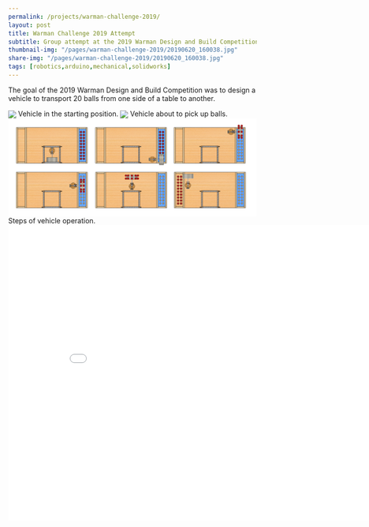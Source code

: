 ```yaml
---
permalink: /projects/warman-challenge-2019/
layout: post
title: Warman Challenge 2019 Attempt
subtitle: Group attempt at the 2019 Warman Design and Build Competition
thumbnail-img: "/pages/warman-challenge-2019/20190620_160038.jpg"
share-img: "/pages/warman-challenge-2019/20190620_160038.jpg"
tags: [robotics,arduino,mechanical,solidworks]
---
```


The goal of the 2019 Warman Design and Build Competition was to design a vehicle to transport 20 balls from one side of a table to another.

<img src="/pages/warman-challenge-2019/20190620_160159.jpg" align="center">
Vehicle in the starting position.

<img src="/pages/warman-challenge-2019/20190620_160038.jpg" align="center">
Vehicle about to pick up balls.

<img src="/pages/warman-challenge-2019/Vehicle.png" align="center">
Steps of vehicle operation.

<iframe src="/pages/warman-challenge-2019/VehicleDrawings.PDF" scrolling="no" width="850px" height="600px" frameBorder="0"></iframe>